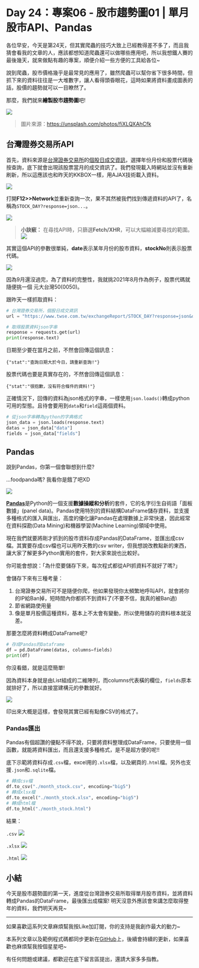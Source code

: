 # Day 24：專案06 - 股市趨勢圖01 | 單月股市API、Pandas

各位早安，今天是第24天，但其實爬蟲的技巧大致上已經教得差不多了，而且我猜會看我的文章的人，應該都想知道爬蟲還可以做哪些應用吧，所以我想鐵人賽的最後幾天，就來做點有趣的專案，順便介紹一些方便的工具給各位~

說到爬蟲，股市價格幾乎是最常見的應用了，雖然爬蟲可以幫你省下很多時間，但抓下來的資料往往是一大堆數字，讓人看得頭昏眼花，這時如果將資料畫成圖表的話，股價的趨勢就可以一目瞭然了。

那麼，我們就來**繪製股市趨勢圖**吧!

![](https://i.imgur.com/EV9SbXa.jpg)
> 圖片來源：https://unsplash.com/photos/fiXLQXAhCfk

## 台灣證券交易所API

首先，資料來源是[台灣證券交易所](https://www.twse.com.tw/zh/)的[個股日成交資訊](https://www.twse.com.tw/zh/page/trading/exchange/STOCK_DAY.html)，選擇年份月份和股票代碼後按查詢，底下就會出現該股票當月的成交資訊了。我們發現載入時網站並沒有重新刷新，所以這應該也和昨天的KKBOX一樣，用AJAX技術載入資料。

![](https://i.imgur.com/B0vLwIo.jpg)

打開**F12>>Network**並重新查詢一次，果不其然被我們找到傳遞資料的API了，名稱為`STOCK_DAY?response=json...`。

![](https://i.imgur.com/SXUDxot.jpg)


> **小訣竅：**
> 在尋找API時，只篩選**Fetch/XHR**，可以大幅縮減要尋找的範圍。
> ![](https://i.imgur.com/BMBiS5a.jpg)


其實這個API的參數很單純，**date**表示某年月份的股市資料，**stockNo**則表示股票代碼。

![](https://i.imgur.com/6STF2Aq.jpg)


因為9月還沒過完，為了資料的完整性，我就挑2021年8月作為例子，股票代碼就隨便挑一個 元大台灣50(0050)。

跟昨天一樣抓取資料：

```python
# 台灣證券交易所，個股日成交資訊
url = "https://www.twse.com.tw/exchangeReport/STOCK_DAY?response=json&date=20210801&stockNo=0050"

# 取得股票資料json字串
response = requests.get(url)
print(response.text)
```

日期至少要在當月之前，不然會回傳這個訊息：

```
{"stat":"查詢日期大於今日，請重新查詢!"}
```

股票代碼也要是真實存在的，不然會回傳這個訊息：

```
{"stat":"很抱歉，沒有符合條件的資料!"}
```

正確情況下，回傳的資料為json格式的字串，一樣使用`json.loads()`轉成python可用的型態。且待會要用到`data`和`field`這兩個資料。

```python
# 從json字串轉為python的字典格式
json_data = json.loads(response.text)
datas = json_data["data"]
fields = json_data["fields"]
```

## Pandas

說到Pandas，你第一個會聯想到什麼? 

...foodpanda嗎? 我看你是餓了吧XD

![](https://i.imgur.com/oVwGFH3.png)

[**Pandas**](https://pandas.pydata.org/)是Python的一個支援**數據操縱和分析**的套件，它的名字衍生自術語「面板數據」(panel data)。Pandas使用特別的資料結構DataFrame儲存資料，並支援多種格式的匯入與匯出，高度的優化讓Pandas在處理數據上非常快速，因此經常在資料探勘(Data Mining)和機器學習(Machine Learning)領域中使用。

現在我們就要將剛才抓到的股市資料存成Pandas的DataFrame，並匯出成csv檔。其實要存成csv檔也可以用昨天教的csv writer，但我想說改教點新的東西，讓大家了解更多Python實用的套件，對大家來說也比較好。

你可能會想說：「為什麼要儲存下來，每次程式都從API抓資料不就好了嗎?」

會儲存下來有三種考量：
1. 台灣證券交易所可不是隨便你爬，他如果發現你太頻繁地呼叫API，就會將你的IP給Ban掉，短時間內你都抓不到資料了(不要不信，我真的被Ban過)
2. 節省網路使用量
3. 像是單月股價這種資料，基本上不太會有變動，所以使用儲存的資料根本就沒差。

那要怎麼將資料轉成DataFrame呢?

```python
# 存成Pandas的Dataframe
df = pd.DataFrame(datas, columns=fields)
print(df)
```

你沒看錯，就是這麼簡單!

因為資料本身就是由List組成的二維陣列，而columns代表橫的欄位，`fields`原本就排好了，所以直接當建構元的參數就好。

![](https://i.imgur.com/AGu4tPJ.png)

印出來大概是這樣，會發現其實已經有點像CSV的格式了。

### Pandas匯出

Pandas有個超讚的優點不得不說，只要將資料整理成DataFrame，只要使用一個函數，就能將資料匯出，而且還支援多種格式，是不是超方便的呢!!

底下示範將資料存成`.csv`檔，excel用的`.xlsx`檔，以及網頁的`.html`檔。另外也支援`.json`和`.sqlite`檔。

```python
# 轉成csv檔
df.to_csv("./month_stock.csv", encoding="big5")
# 轉成xlsx檔
df.to_excel("./month_stock.xlsx", encoding="big5")
# 轉成html檔
df.to_html("./month_stock.html")
```

結果：

`.csv`
![](https://i.imgur.com/sBsB0lt.jpg)

`.xlsx`
![](https://i.imgur.com/wysMmvZ.png)

`.html`
![](https://i.imgur.com/rzKDKfm.png)


## 小結

今天是股市趨勢圖的第一天，進度從台灣證券交易所取得單月股市資料，並將資料轉成Pandas的DataFrame，最後匯出成檔案! 明天沒意外應該會來講怎麼取得整年的資料，我們明天再見~

---

如果喜歡這系列文章麻煩幫我按Like加訂閱，你的支持是我創作最大的動力~

本系列文章以及範例程式碼都同步更新在[GitHub](https://github.com/AndyChiangSH/2021-IT-30days)上，後續會持續的更新，如果喜歡也麻煩幫我按個星星吧~

有任何問題或建議，都歡迎在底下留言區提出，還請大家多多指教。